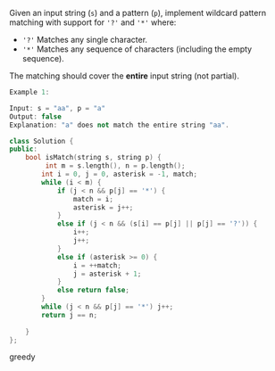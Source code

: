 Given an input string (`s`) and a pattern (`p`), implement wildcard pattern matching with support for `'?'` and `'*'` where:

- `'?'` Matches any single character.
- `'*'` Matches any sequence of characters (including the empty sequence).

The matching should cover the **entire** input string (not partial).

```c++
Example 1:

Input: s = "aa", p = "a"
Output: false
Explanation: "a" does not match the entire string "aa".
```

```c++
class Solution {
public:
    bool isMatch(string s, string p) {
         int m = s.length(), n = p.length();
        int i = 0, j = 0, asterisk = -1, match;
        while (i < m) {
            if (j < n && p[j] == '*') {
                match = i; 
                asterisk = j++;
            }
            else if (j < n && (s[i] == p[j] || p[j] == '?')) {
                i++; 
                j++;
            }
            else if (asterisk >= 0) {
                i = ++match;
                j = asterisk + 1;
            }
            else return false;
        }
        while (j < n && p[j] == '*') j++;
        return j == n;
    
    }
};
```

greedy

